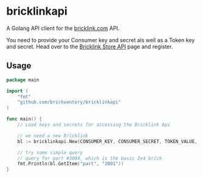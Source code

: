 # bricklinkapi

A Golang API client for the [bricklink.com](https://www.bricklink.com) API.

You need to provide your Consumer key and secret als well as a Token key and secret. Head over to the [Bricklink Store API](http://apidev.bricklink.com/redmine/projects/bricklink-api/wiki) page and register.

## Usage

```go
package main

import (
    "fmt"
    "github.com/brickventory/bricklinkapi"
)

func main() {
    // Load keys and secrets for accessing the Bricklink Api

    // we need a new Bricklink
    bl := bricklinkapi.New(CONSUMER_KEY, CONSUMER_SECRET, TOKEN_VALUE, TOKEN_SECRET)

    // try some simple query
    // query for part #3004, which is the basic 2x4 brick
    fmt.Println(bl.GetItem("part", "3001"))
}
```